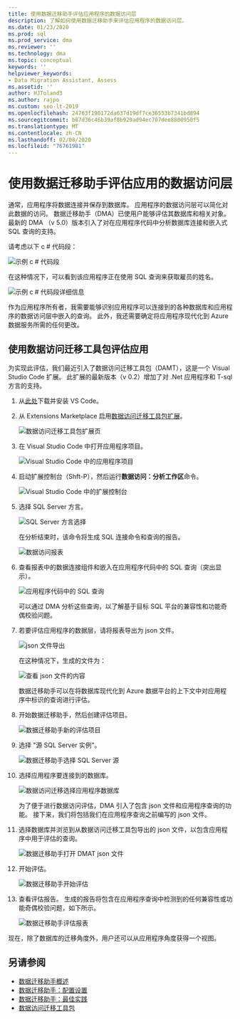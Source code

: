 ```yaml
---
title: 使用数据迁移助手评估应用程序的数据访问层
description: 了解如何使用数据迁移助手来评估应用程序的数据访问层。
ms.date: 01/23/2020
ms.prod: sql
ms.prod_service: dma
ms.reviewer: ''
ms.technology: dma
ms.topic: conceptual
keywords: ''
helpviewer_keywords:
- Data Migration Assistant, Assess
ms.assetid: ''
author: HJToland3
ms.author: rajpo
ms.custom: seo-lt-2019
ms.openlocfilehash: 24763f190172da637d19df7ce36553b7341bd894
ms.sourcegitcommit: b87d36c46b39af8b929ad94ec707dee8800950f5
ms.translationtype: MT
ms.contentlocale: zh-CN
ms.lasthandoff: 02/08/2020
ms.locfileid: "76761981"
---
```

# <a name="assess-an-apps-data-access-layer-with-data-migration-assistant"></a>使用数据迁移助手评估应用的数据访问层

通常，应用程序将数据连接并保存到数据库。 应用程序的数据访问层可以简化对此数据的访问。 数据迁移助手（DMA）已使用户能够评估其数据库和相关对象。 最新的 DMA （v 5.0）版本引入了对在应用程序代码中分析数据库连接和嵌入式 SQL 查询的支持。

请考虑以下 c # 代码段：

![示例 c # 代码段](../dma/media/dma-assess-app-data-layer/dma-sample-c-sharp-code-segment.png)

在这种情况下，可以看到该应用程序正在使用 SQL 查询来获取雇员的姓名。

![示例 c # 代码段详细信息](../dma/media/dma-assess-app-data-layer/dma-sample-c-sharp-code-detail.png)

作为应用程序所有者，我需要能够识别应用程序可以连接到的各种数据库和应用程序的数据访问层中嵌入的查询。 此外，我还需要确定将应用程序现代化到 Azure 数据服务所需的任何更改。

## <a name="assess-an-app-with-data-access-migration-toolkit"></a>使用数据访问迁移工具包评估应用

为实现此评估，我们最近引入了数据访问迁移工具包（DAMT），这是一个 Visual Studio Code 扩展。 此扩展的最新版本（v 0.2）增加了对 .Net 应用程序和 T-sql 方言的支持。

1. 从[此处](https://code.visualstudio.com/download)下载并安装 VS Code。
2. 从 Extensions Marketplace 启用[数据访问迁移工具包扩展](https://marketplace.visualstudio.com/items?itemName=ms-databasemigration.data-access-migration-toolkit)。

   ![数据访问迁移工具包扩展页](../dma/media/dma-assess-app-data-layer/dma-damt-extension-page.png)

3. 在 Visual Studio Code 中打开应用程序项目。

   ![Visual Studio Code 中的应用程序项目](../dma/media/dma-assess-app-data-layer/dma-app-project-in-vscode.png)

4. 启动扩展控制台（Shft-P），然后运行**数据访问：分析工作区**命令。

   ![Visual Studio Code 中的扩展控制台](../dma/media/dma-assess-app-data-layer/dma-vscode-extension-console.png)

5. 选择 SQL Server 方言。

   ![SQL Server 方言选择](../dma/media/dma-assess-app-data-layer/dma-sql-server-dialect.png)

   在分析结束时，该命令将生成 SQL 连接命令和查询的报告。

   ![数据访问报表](../dma/media/dma-assess-app-data-layer/dma-data-access-report.png)

6. 查看报表中的数据连接组件和嵌入在应用程序代码中的 SQL 查询（突出显示）。

   ![应用程序代码中的 SQL 查询](../dma/media/dma-assess-app-data-layer/dma-sql-queries-in-app-code.png)

   可以通过 DMA 分析这些查询，以了解基于目标 SQL 平台的兼容性和功能奇偶校验问题。

7. 若要评估应用程序的数据层，请将报表导出为 json 文件。

   ![json 文件导出](../dma/media/dma-assess-app-data-layer/dma-json-file-export.png)

   在这种情况下，生成的文件为：

   ![查看 json 文件的内容](../dma/media/dma-assess-app-data-layer/dma-json-file-contents.png)

   数据迁移助手可以在将数据库现代化到 Azure 数据平台的上下文中对应用程序中标识的查询进行评估。

8. 开始数据迁移助手，然后创建评估项目。

   ![数据迁移助手新的评估项目](../dma/media/dma-assess-app-data-layer/dma-new-assessment-project.png)

9. 选择 "源 SQL Server 实例"。

   ![数据迁移助手选择 SQL Server 源](../dma/media/dma-assess-app-data-layer/dma-select-sql-source.png)

10. 选择应用程序要连接到的数据库。

    ![数据访问迁移选择应用程序数据库](../dma/media/dma-assess-app-data-layer/dma-select-app-database.png)

    为了便于进行数据访问评估，DMA 引入了包含 json 文件和应用程序查询的功能。 接下来，我们将包括我们在应用程序查询之前编写的 json 文件。

11. 选择数据库并浏览到从数据访问迁移工具包导出的 json 文件，以包含应用程序中用于评估的查询。

    ![数据迁移助手打开 DMAT json 文件](../dma/media/dma-assess-app-data-layer/dma-open-damt-json-file.png)

12. 开始评估。

    ![数据迁移助手开始评估](../dma/media/dma-assess-app-data-layer/dma-start-assessment.png)

13. 查看评估报告。 生成的报告将包含在应用程序查询中检测到的任何兼容性或功能奇偶校验问题，如下所示。

    ![数据迁移助手评估报表](../dma/media/dma-assess-app-data-layer/dma-assessment-report.png)

现在，除了数据库的迁移角度外，用户还可以从应用程序角度获得一个视图。

## <a name="see-also"></a>另请参阅

* [数据迁移助手概述](../dma/dma-overview.md)
* [数据迁移助手：配置设置](../dma/dma-configurationsettings.md)
* [数据迁移助手：最佳实践](../dma/dma-bestpractices.md)
* [数据访问迁移工具包](https://marketplace.visualstudio.com/items?itemName=ms-databasemigration.data-access-migration-toolkit)